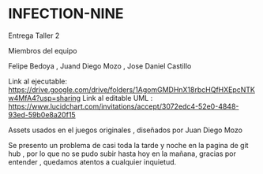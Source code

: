 # INFECTION-NINE

Entrega Taller 2 

Miembros del equipo 

Felipe Bedoya ,
Juand Diego Mozo , 
Jose Daniel Castillo

Link al ejecutable: https://drive.google.com/drive/folders/1AgomGMDHnX18rbcHQfHXEpcNTKw4MfA4?usp=sharing
Link al editable UML : https://www.lucidchart.com/invitations/accept/3072edc4-52e0-4848-93ed-59b0e8a20f15


Assets usados en el juegos
originales , diseñados por Juan Diego Mozo

Se presento un problema de casi toda la tarde y noche en la pagina de git hub , por lo que no se pudo subir hasta hoy en la mañana,
gracias por entender , quedamos atentos a cualquier inquietud.

